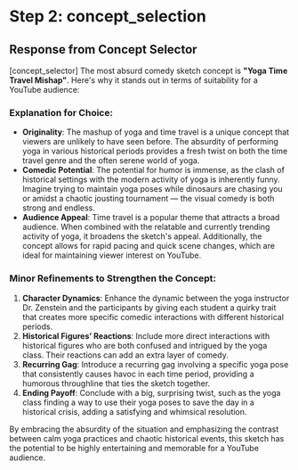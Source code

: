 # Step 2: concept_selection

## Response from Concept Selector

[concept_selector] The most absurd comedy sketch concept is **"Yoga Time Travel Mishap"**. Here's why it stands out in terms of suitability for a YouTube audience:

### Explanation for Choice:
- **Originality**: The mashup of yoga and time travel is a unique concept that viewers are unlikely to have seen before. The absurdity of performing yoga in various historical periods provides a fresh twist on both the time travel genre and the often serene world of yoga.
- **Comedic Potential**: The potential for humor is immense, as the clash of historical settings with the modern activity of yoga is inherently funny. Imagine trying to maintain yoga poses while dinosaurs are chasing you or amidst a chaotic jousting tournament — the visual comedy is both strong and endless.
- **Audience Appeal**: Time travel is a popular theme that attracts a broad audience. When combined with the relatable and currently trending activity of yoga, it broadens the sketch's appeal. Additionally, the concept allows for rapid pacing and quick scene changes, which are ideal for maintaining viewer interest on YouTube.

### Minor Refinements to Strengthen the Concept:
1. **Character Dynamics**: Enhance the dynamic between the yoga instructor Dr. Zenstein and the participants by giving each student a quirky trait that creates more specific comedic interactions with different historical periods.
2. **Historical Figures’ Reactions**: Include more direct interactions with historical figures who are both confused and intrigued by the yoga class. Their reactions can add an extra layer of comedy.
3. **Recurring Gag**: Introduce a recurring gag involving a specific yoga pose that consistently causes havoc in each time period, providing a humorous throughline that ties the sketch together.
4. **Ending Payoff**: Conclude with a big, surprising twist, such as the yoga class finding a way to use their yoga poses to save the day in a historical crisis, adding a satisfying and whimsical resolution.

By embracing the absurdity of the situation and emphasizing the contrast between calm yoga practices and chaotic historical events, this sketch has the potential to be highly entertaining and memorable for a YouTube audience.


